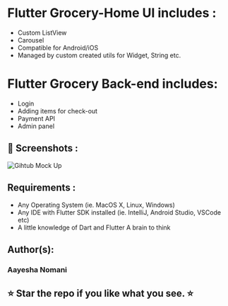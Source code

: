 # Flutter Grocery-Home UI includes :

* Custom ListView
* Carousel
* Compatible for Android/iOS
* Managed by custom created utils for Widget, String etc.

# Flutter Grocery Back-end includes:

* Login
* Adding items for check-out
* Payment API
* Admin panel

## 📸 Screenshots :

![Gihtub Mock Up](https://user-images.githubusercontent.com/55370377/64933490-3c819d00-d863-11e9-8a9f-fde5414160c3.jpg)

## Requirements :

* Any Operating System (ie. MacOS X, Linux, Windows)
* Any IDE with Flutter SDK installed (ie. IntelliJ, Android Studio, VSCode etc)
* A little knowledge of Dart and Flutter A brain to think

## Author(s):

### Aayesha Nomani

## ⭐ Star the repo if you like what you see. ⭐
